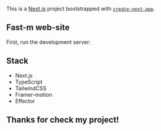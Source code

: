 This is a [Next.js](https://nextjs.org/) project bootstrapped with [`create-next-app`](https://github.com/vercel/next.js/tree/canary/packages/create-next-app).

## Fast-m web-site

First, run the development server:

## Stack

- Next.js
- TypeScript
- TailwindCSS
- Framer-motion
- Effector

## Thanks for check my project!
